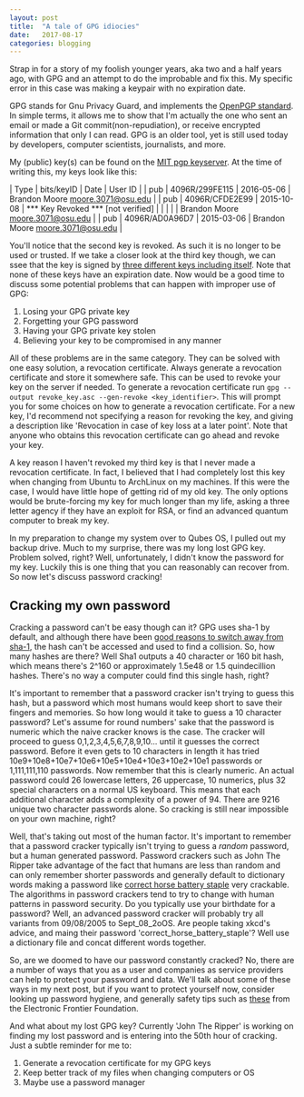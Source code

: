 ```yaml
---
layout: post
title:	"A tale of GPG idiocies"
date:	2017-08-17
categories: blogging
---
```

Strap in for a story of my foolish younger years, aka two and a half years ago, with GPG and an attempt to do the improbable and fix this. My specific error in this case was making a keypair with no expiration date.

GPG stands for Gnu Privacy Guard, and implements the [OpenPGP standard](https://tools.ietf.org/html/rfc4880). In simple terms, it allows me to show that I'm actually the one who sent an email or made a Git commit(non-repudiation), or receive encrypted information that only I can read. GPG is an older tool, yet is still used today by developers, computer scientists, journalists, and more.

My (public) key(s) can be found on the [MIT pgp keyserver](http://pgp.mit.edu/pks/lookup?search=moore.3071%40osu.edu&op=index). At the time of writing this, my keys look like this:

| Type | bits/keyID | Date | User ID |
| pub | 4096R/299FE115 | 2016-05-06 | Brandon Moore <moore.3071@osu.edu> |
| pub | 4096R/CFDE2E99 | 2015-10-08 | \*\*\* Key Revoked \*\*\* [not verified] |
|     |                |            | Brandon Moore <moore.3071@osu.edu> |
| pub | 4096R/AD0A96D7 | 2015-03-06 | Brandon Moore <moore.3071@osu.edu> |

You'll notice that the second key is revoked. As such it is no longer to be used or trusted. If we take a closer look at the third key though, we can ssee that the key is signed by [three different keys including itself](http://pgp.mit.edu/pks/lookup?op=vindex&search=0x6FB1887CAD0A96D7). Note that none of these keys have an expiration date. Now would be a good time to discuss some potential problems that can happen with improper use of GPG:

1. Losing your GPG private key
2. Forgetting your GPG password
3. Having your GPG private key stolen
4. Believing your key to be compromised in any manner

All of these problems are in the same category. They can be solved with one easy solution, a revocation certificate. Always generate a revocation certificate and store it somewhere safe. This can be used to revoke your key on the server if needed. To generate a revocation certificate run `gpg --output revoke_key.asc --gen-revoke <key_identifier>`. This will prompt you for some choices on how to generate a revocation certificate. For a new key, I'd recommend not specifying a reason for revoking the key, and giving a description like 'Revocation in case of key loss at a later point'. Note that anyone who obtains this revocation certificate can go ahead and revoke your key.

A key reason I haven't revoked my third key is that I never made a revocation certificate. In fact, I believed that I had completely lost this key when changing from Ubuntu to ArchLinux on my machines. If this were the case, I would have little hope of getting rid of my old key. The only options would be brute-forcing my key for much longer than my life, asking a three letter agency if they have an exploit for RSA, or find an advanced quantum computer to break my key.

In my preparation to change my system over to Qubes OS, I pulled out my backup drive. Much to my surprise, there was my long lost GPG key. Problem solved, right? Well, unfortunately, I didn't know the password for my key. Luckily this is one thing that you can reasonably can recover from. So now let's discuss password cracking!

## Cracking my own password

Cracking a password can't be easy though can it? GPG uses sha-1 by default, and although there have been [good reasons to switch away from sha-1](https://security.googleblog.com/2017/02/announcing-first-sha1-collision.html), the hash can't be accessed and used to find a collision. So, how many hashes are there? Well Sha1 outputs a 40 character or 160 bit hash, which means there's 2^160 or approximately 1.5e48 or 1.5 quindecillion hashes. There's no way a computer could find this single hash, right?

It's important to remember that a password cracker isn't trying to guess this hash, but a password which most humans would keep short to save their fingers and memories. So how long would it take to guess a 10 character password? Let's assume for round numbers' sake that the password is numeric which the naive cracker knows is the case. The cracker will proceed to guess 0,1,2,3,4,5,6,7,8,9,10... until it guesses the correct password. Before it even gets to 10 characters in length it has tried 10e9+10e8+10e7+10e6+10e5+10e4+10e3+10e2+10e1 passwords or 1,111,111,110 passwords. Now remember that this is clearly numeric. An actual password could 26 lowercase letters, 26 uppercase, 10 numerics, plus 32 special characters on a normal US keyboard. This means that each additional character adds a complexity of a power of 94. There are 9216 unique two character passwords alone. So cracking is still near impossible on your own machine, right?

Well, that's taking out most of the human factor. It's important to remember that a password cracker typically isn't trying to guess a *random* password, but a human generated password. Password crackers such as John The Ripper take advantage of the fact that humans are less than random and can only remember shorter passwords and generally default to dictionary words making a password like [correct horse battery staple](https://xkcd.com/936/) very crackable. The algorithms in password crackers tend to try to change with human patterns in password security. Do you typically use your birthdate for a password? Well, an advanced password cracker will probably try all variants from 09/08/2005 to Sept_08_2oOS. Are people taking xkcd's advice, and maing their password 'correct_horse_battery_staple'? Well use a dictionary file and concat different words together.

So, are we doomed to have our password constantly cracked? No, there are a number of ways that you as a user and companies as service providers can help to protect your password and data. We'll talk about some of these ways in my next post, but if you want to protect yourself now, consider looking up password hygiene, and generally safety tips such as [these](https://ssd.eff.org/en/module/creating-strong-passwords) from the Electronic Frontier Foundation.

And what about my lost GPG key? Currently 'John The Ripper' is working on finding my lost password and is entering into the 50th hour of cracking. Just a subtle reminder for me to:

1. Generate a revocation certificate for my GPG keys
2. Keep better track of my files when changing computers or OS
3. Maybe use a password manager

